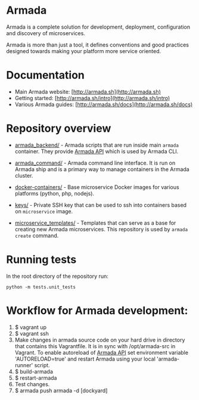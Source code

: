 # Armada

Armada is a complete solution for development, deployment, configuration and discovery of microservices.

Armada is more than just a tool, it defines conventions and good practices designed towards making
your platform more service oriented.


# Documentation

* Main Armada website: [http://armada.sh](http://armada.sh)
* Getting started: [http://armada.sh/intro](http://armada.sh/intro)
* Various Armada guides: [http://armada.sh/docs](http://armada.sh/docs)


# Repository overview

* [armada_backend/](armada_backend/) - Armada scripts that are run inside main `armada` container.
    They provide [Armada API](armada_backend/armada_api.py) which is used by Armada CLI.

* [armada_command/](armada_command/) - Armada command line interface. It is run on Armada ship and is a primary
    way to manage containers in the Armada cluster.

* [docker-containers/](docker-containers/) - Base microservice Docker images for various platforms (python, php, nodejs).

* [keys/](keys/) - Private SSH key that can be used to ssh into containers based on `microservice` image.

* [microservice_templates/](microservice_templates/) - Templates that can serve as a base for creating new
    Armada microservices. This repository is used by `armada create` command.

# Running tests

In the root directory of the repository run:

    python -m tests.unit_tests

# Workflow for Armada development:

1. $ vagrant up
2. $ vagrant ssh
3. Make changes in armada source code on your hard drive in directory that contains this Vagrantfile.
   It is in sync with /opt/armada-src in Vagrant.
   To enable autoreload of [Armada API](armada_backend/armada_api.py) set environment variable 'AUTORELOAD=true' and restart Armada using your local 'armada-runner' script.
4. $ build-armada
5. $ restart-armada
6. Test changes.
7. $ armada push armada -d [dockyard]